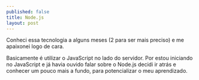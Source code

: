 ```yaml
---
published: false
title: Node.js
layout: post
---
```

Conheci essa tecnologia a alguns meses (2 para ser mais preciso) e me apaixonei logo de cara.

Basicamente é utilizar o JavaScript no lado do servidor. Por estou iniciando no JavaScript e já havia ouvido falar sobre o Node.js decidi ir atrás e conhecer um pouco mais a fundo, para potencializar o meu aprendizado.